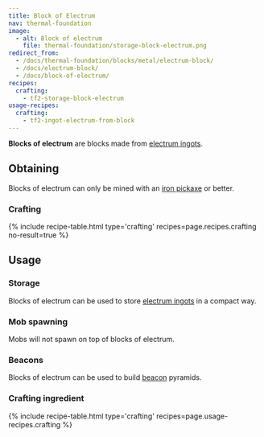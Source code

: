 ```yaml
---
title: Block of Electrum
nav: thermal-foundation
image:
  - alt: Block of electrum
    file: thermal-foundation/storage-block-electrum.png
redirect_from:
  - /docs/thermal-foundation/blocks/metal/electrum-block/
  - /docs/electrum-block/
  - /docs/block-of-electrum/
recipes:
  crafting:
    - tf2-storage-block-electrum
usage-recipes:
  crafting:
    - tf2-ingot-electrum-from-block
---
```


**Blocks of electrum** are blocks made from [electrum
ingots](/docs/thermal-foundation/electrum-ingot/).


Obtaining
---------

Blocks of electrum can only be mined with an [iron
pickaxe](https://minecraft.gamepedia.com/Pickaxe) or better.

### Crafting
{% include recipe-table.html type='crafting' recipes=page.recipes.crafting no-result=true %}


Usage
-----

### Storage
Blocks of electrum can be used to store [electrum ingots](/docs/thermal-foundation/electrum-ingot/)
in a compact way.

### Mob spawning
Mobs will not spawn on top of blocks of electrum.

### Beacons
Blocks of electrum can be used to build
[beacon](https://minecraft.gamepedia.com/Beacon) pyramids.

### Crafting ingredient
{% include recipe-table.html type='crafting' recipes=page.usage-recipes.crafting %}
